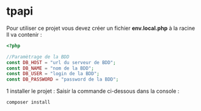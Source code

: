 # tpapi
Pour utiliser ce projet vous devez créer un fichier **env.local.php** à la racine
Il va contenir :
```php
<?php

//Paramètrage de la BDD
const DB_HOST = "url du serveur de BDD";
const DB_NAME = "nom de la BDD";
const DB_USER = "login de la BDD";
const DB_PASSWORD = "password de la BDD";
```
1 installer le projet :
Saisir la commande ci-dessous dans la console :

```bash
composer install
```
